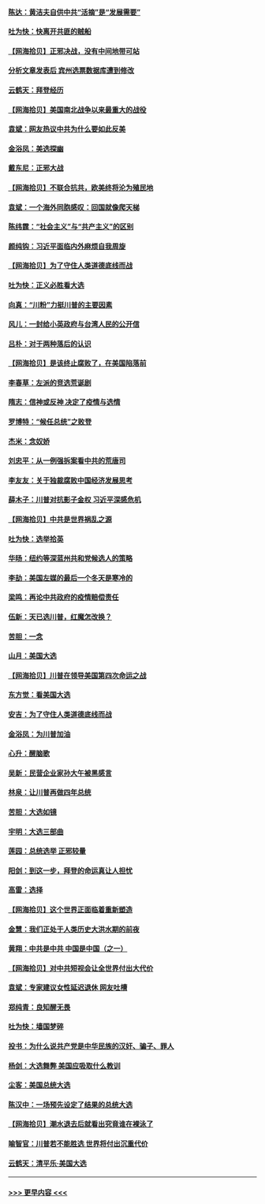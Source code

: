 #### [陈达：黄洁夫自供中共“活摘”是“发展需要”](../pages/nsc993/n12568541.md?t=11231402) 
#### [吐为快：快离开共匪的贼船](../pages/nsc993/n12568462.md?t=11231402) 
#### [【网海拾贝】正邪决战，没有中间地带可站](../pages/nsc993/n12568439.md?t=11231402) 
#### [分析文章发表后 宾州选票数据库遭到修改](../pages/nsc993/n12568105.md?t=11231402) 
#### [云鹤天：拜登经历](../pages/nsc993/n12567294.md?t=11231402) 
#### [【网海拾贝】美国南北战争以来最重大的战役](../pages/nsc993/n12567247.md?t=11231402) 
#### [袁斌：网友热议中共为什么要如此反美](../pages/nsc993/n12567162.md?t=11231402) 
#### [金浴凤：美选探幽](../pages/nsc993/n12567147.md?t=11231402) 
#### [戴东尼：正邪大战](../pages/nsc993/n12567033.md?t=11231402) 
#### [【网海拾贝】不联合抗共，欧美终将沦为殖民地](../pages/nsc993/n12565068.md?t=11231402) 
#### [袁斌：一个海外同胞感叹：回国就像爬天梯](../pages/nsc993/n12564986.md?t=11231402) 
#### [陈纬霆：“社会主义”与“共产主义”的区别](../pages/nsc993/n12562417.md?t=11231402) 
#### [颜纯钩：习近平面临内外麻烦自我周旋](../pages/nsc993/n12563356.md?t=11231402) 
#### [【网海拾贝】为了守住人类道德底线而战](../pages/nsc993/n12562542.md?t=11231402) 
#### [吐为快：正义必胜看大选](../pages/nsc993/n12561967.md?t=11231402) 
#### [向真：“川粉”力挺川普的主要因素](../pages/nsc993/n12560774.md?t=11231402) 
#### [风儿：一封给小英政府与台湾人民的公开信](../pages/nsc993/n12560581.md?t=11231402) 
#### [吕朴：对于两种落后的认识](../pages/nsc993/n12560492.md?t=11231402) 
#### [【网海拾贝】是该终止腐败了，在美国陷落前](../pages/nsc993/n12559936.md?t=11231402) 
#### [李春草：左派的竞选荒诞剧](../pages/nsc993/n12558380.md?t=11231402) 
#### [隋志：信神或反神 决定了疫情与选情](../pages/nsc993/n12558255.md?t=11231402) 
#### [罗博特：“候任总统”之败登](../pages/nsc993/n12558189.md?t=11231402) 
#### [杰米：念奴娇](../pages/nsc993/n12558174.md?t=11231402) 
#### [刘忠平：从一例强拆案看中共的荒唐司](../pages/nsc993/n12558036.md?t=11231402) 
#### [李友友：关于独裁腐败中国经济发展思考](../pages/nsc993/n12558004.md?t=11231402) 
#### [薛木子：川普对抗影子金权 习近平深感危机](../pages/nsc993/n12557342.md?t=11231402) 
#### [【网海拾贝】中共是世界祸乱之源](../pages/nsc993/n12555353.md?t=11231402) 
#### [吐为快：选举拾英](../pages/nsc993/n12555041.md?t=11231402) 
#### [华旸：纽约等深蓝州共和党候选人的策略](../pages/nsc993/n12554309.md?t=11231402) 
#### [李劼：美国左媒的最后一个冬天是寒冷的](../pages/nsc993/n12552947.md?t=11231402) 
#### [梁鸣：再论中共政府的疫情赔偿责任](../pages/nsc993/n12553012.md?t=11231402) 
#### [伍新：天已选川普，红魔怎改换？](../pages/nsc993/n12552970.md?t=11231402) 
#### [苦胆：一念](../pages/nsc993/n12552957.md?t=11231402) 
#### [山月：美国大选](../pages/nsc993/n12552446.md?t=11231402) 
#### [【网海拾贝】川普在领导美国第四次命运之战](../pages/nsc993/n12551973.md?t=11231402) 
#### [东方觉：看美国大选](../pages/nsc993/n12551647.md?t=11231402) 
#### [安吉：为了守住人类道德底线而战](../pages/nsc993/n12551111.md?t=11231402) 
#### [金浴凤：为川普加油](../pages/nsc993/n12551085.md?t=11231402) 
#### [心升：醒脑歌](../pages/nsc993/n12550984.md?t=11231402) 
#### [吴新：民营企业家孙大午被黑感言](../pages/nsc993/n12550656.md?t=11231402) 
#### [林泉：让川普再做四年总统](../pages/nsc993/n12550640.md?t=11231402) 
#### [苦胆：大选如镜](../pages/nsc993/n12550630.md?t=11231402) 
#### [宇明：大选三部曲](../pages/nsc993/n12550603.md?t=11231402) 
#### [莲园：总统选举 正邪较量](../pages/nsc993/n12550594.md?t=11231402) 
#### [阳剑：到这一步，拜登的命运真让人担忧](../pages/nsc993/n12549093.md?t=11231402) 
#### [高雷：选择](../pages/nsc993/n12549087.md?t=11231402) 
#### [【网海拾贝】这个世界正面临着重新塑造](../pages/nsc993/n12548326.md?t=11231402) 
#### [金慧：我们正处于人类历史大洪水期的前夜](../pages/nsc993/n12547914.md?t=11231402) 
#### [黄翔：中共是中共 中国是中国（之一）](../pages/nsc993/n12547576.md?t=11231402) 
#### [【网海拾贝】对中共短视会让全世界付出大代价](../pages/nsc993/n12546043.md?t=11231402) 
#### [袁斌：专家建议女性延迟退休 网友吐槽](../pages/nsc993/n12545424.md?t=11231402) 
#### [郑纯青：良知醒无畏](../pages/nsc993/n12545394.md?t=11231402) 
#### [吐为快：墙国梦碎](../pages/nsc993/n12545309.md?t=11231402) 
#### [投书：为什么说共产党是中华民族的汉奸、骗子、罪人](../pages/nsc993/n12545089.md?t=11231402) 
#### [杨剑：大选舞弊 美国应吸取什么教训](../pages/nsc993/n12543937.md?t=11231402) 
#### [尘客：美国总统大选](../pages/nsc993/n12543828.md?t=11231402) 
#### [陈汉中：一场预先设定了结果的总统大选](../pages/nsc993/n12543564.md?t=11231402) 
#### [【网海拾贝】潮水退去后就看出究竟谁在裸泳了](../pages/nsc993/n12543321.md?t=11231402) 
#### [喻智官：川普若不能胜选 世界将付出沉重代价](../pages/nsc993/n12541352.md?t=11231402) 
#### [云鹤天：清平乐‧美国大选](../pages/nsc993/n12540916.md?t=11231402) 

----
#### [ >>> 更早内容 <<< ](../indexes/nsc993-earlier.md)
